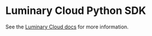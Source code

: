 # Luminary Cloud Python SDK

See the [Luminary Cloud docs](https://app.luminarycloud.com/docs/api/) for more information.
